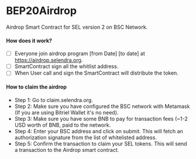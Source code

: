 # BEP20Airdrop
Airdrop Smart Contract for SEL version 2 on BSC Network.

#### How does it work?
- [ ] Everyone join airdrop program [from Date] [to date] at https://airdrop.selendra.org.
- [ ] SmartContract sign all the whitlist address.
- [ ] When User call and sign the SmartContract will distribute the token.

#### How to claim the airdrop

- Step 1: Go to claim.selendra.org.
- Step 2: Make sure you have configured the BSC network with Metamask (If you are using Bitriel Wallet it's no need).
- Step 3: Make sure you have some BNB to pay for transaction fees (~1-2 USD worth of BNB, paid to the network.
- Step 4: Enter your BSC address and click on submit. This will fetch an authorization signature from the list of whitelisted address.
- Step 5: Confirm the transaction to claim your SEL tokens. This will send a transaction to the Airdrop smart contract.